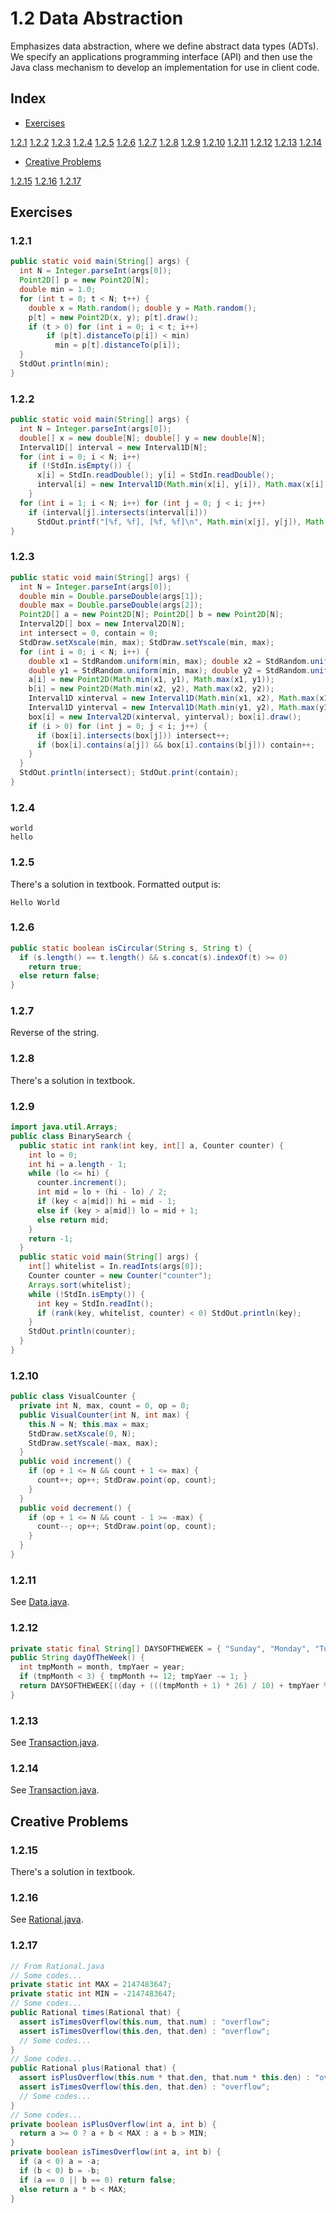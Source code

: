 # 1.2 Data Abstraction
Emphasizes data abstraction, where we define abstract data types (ADTs). We specify an applications programming interface (API) and then use the Java class mechanism to develop an implementation for use in client code.

## Index
- [Exercises](#exercises)

[1.2.1](#121) [1.2.2](#122) [1.2.3](#123) [1.2.4](#124) [1.2.5](#125) [1.2.6](#126) [1.2.7](#127) [1.2.8](#128) [1.2.9](#129) [1.2.10](#1210) [1.2.11](#1211) [1.2.12](#1212) [1.2.13](#1213) [1.2.14](#1214)
- [Creative Problems](#creative-problems)

[1.2.15](#1215) [1.2.16](#1216) [1.2.17](#1217)
## Exercises
### 1.2.1
```java
public static void main(String[] args) {
  int N = Integer.parseInt(args[0]);
  Point2D[] p = new Point2D[N];
  double min = 1.0;
  for (int t = 0; t < N; t++) {
    double x = Math.random(); double y = Math.random();
    p[t] = new Point2D(x, y); p[t].draw();
    if (t > 0) for (int i = 0; i < t; i++)
        if (p[t].distanceTo(p[i]) < min)
          min = p[t].distanceTo(p[i]);
  }
  StdOut.println(min);
}
```
### 1.2.2
```java
public static void main(String[] args) {
  int N = Integer.parseInt(args[0]);
  double[] x = new double[N]; double[] y = new double[N];
  Interval1D[] interval = new Interval1D[N];
  for (int i = 0; i < N; i++)
    if (!StdIn.isEmpty()) {
      x[i] = StdIn.readDouble(); y[i] = StdIn.readDouble();
      interval[i] = new Interval1D(Math.min(x[i], y[i]), Math.max(x[i], y[i]));
    }
  for (int i = 1; i < N; i++) for (int j = 0; j < i; j++)
    if (interval[j].intersects(interval[i]))
      StdOut.printf("[%f, %f], [%f, %f]\n", Math.min(x[j], y[j]), Math.max(x[j], y[j]), Math.min(x[i], y[i]), Math.max(x[i], y[i]));
}
```
### 1.2.3
```java
public static void main(String[] args) {
  int N = Integer.parseInt(args[0]);
  double min = Double.parseDouble(args[1]);
  double max = Double.parseDouble(args[2]);
  Point2D[] a = new Point2D[N]; Point2D[] b = new Point2D[N];
  Interval2D[] box = new Interval2D[N];
  int intersect = 0, contain = 0;
  StdDraw.setXscale(min, max); StdDraw.setYscale(min, max);
  for (int i = 0; i < N; i++) {
    double x1 = StdRandom.uniform(min, max); double x2 = StdRandom.uniform(min, max);
    double y1 = StdRandom.uniform(min, max); double y2 = StdRandom.uniform(min, max);
    a[i] = new Point2D(Math.min(x1, y1), Math.max(x1, y1));
    b[i] = new Point2D(Math.min(x2, y2), Math.max(x2, y2));
    Interval1D xinterval = new Interval1D(Math.min(x1, x2), Math.max(x1, x2));
    Interval1D yinterval = new Interval1D(Math.min(y1, y2), Math.max(y1, y2));
    box[i] = new Interval2D(xinterval, yinterval); box[i].draw();
    if (i > 0) for (int j = 0; j < i; j++) {
      if (box[i].intersects(box[j])) intersect++;
      if (box[i].contains(a[j]) && box[i].contains(b[j])) contain++;
    }
  }
  StdOut.println(intersect); StdOut.print(contain);
}
```
### 1.2.4
```
world
hello

```
### 1.2.5
There's a solution in textbook. Formatted output is:
```
Hello World

```
### 1.2.6
```java
public static boolean isCircular(String s, String t) {
  if (s.length() == t.length() && s.concat(s).indexOf(t) >= 0)
    return true;
  else return false;
}
```
### 1.2.7
Reverse of the string.
### 1.2.8
There's a solution in textbook.
### 1.2.9
```java
import java.util.Arrays;
public class BinarySearch {
  public static int rank(int key, int[] a, Counter counter) {
    int lo = 0;
    int hi = a.length - 1;
    while (lo <= hi) {
      counter.increment();
      int mid = lo + (hi - lo) / 2;
      if (key < a[mid]) hi = mid - 1;
      else if (key > a[mid]) lo = mid + 1;
      else return mid;
    }
    return -1;
  }
  public static void main(String[] args) {
    int[] whitelist = In.readInts(args[0]);
    Counter counter = new Counter("counter");
    Arrays.sort(whitelist);
    while (!StdIn.isEmpty()) {
      int key = StdIn.readInt();
      if (rank(key, whitelist, counter) < 0) StdOut.println(key);
    }
    StdOut.println(counter);
  }
}
```
### 1.2.10
```java
public class VisualCounter {
  private int N, max, count = 0, op = 0;
  public VisualCounter(int N, int max) {
    this.N = N; this.max = max;
    StdDraw.setXscale(0, N);
    StdDraw.setYscale(-max, max);
  }
  public void increment() {
    if (op + 1 <= N && count + 1 <= max) {
      count++; op++; StdDraw.point(op, count);
    }
  }
  public void decrement() {
    if (op + 1 <= N && count - 1 >= -max) {
      count--; op++; StdDraw.point(op, count);
    }
  }
}
```
### 1.2.11
See [Data.java](http://algs4.cs.princeton.edu/12oop/Date.java).
### 1.2.12
```java
private static final String[] DAYSOFTHEWEEK = { "Sunday", "Monday", "Tuesday", "Wednesday", "Thursday", "Friday", "Saturday" };
public String dayOfTheWeek() {
  int tmpMonth = month, tmpYaer = year;
  if (tmpMonth < 3) { tmpMonth += 12; tmpYaer -= 1; }
  return DAYSOFTHEWEEK[((day + (((tmpMonth + 1) * 26) / 10) + tmpYaer % 100 + (tmpYaer % 100 / 4) + (tmpYaer / 400)) + (tmpYaer / 20) - 1) % 7];
}
```
### 1.2.13
See [Transaction.java](http://algs4.cs.princeton.edu/12oop/Transaction.java).
### 1.2.14
See [Transaction.java](http://algs4.cs.princeton.edu/12oop/Transaction.java).
## Creative Problems
### 1.2.15
There's a solution in textbook.
### 1.2.16
See [Rational.java](http://algs4.cs.princeton.edu/12oop/Rational.java).
### 1.2.17
```java
// From Rational.java
// Some codes...
private static int MAX = 2147483647;
private static int MIN = -2147483647;
// Some codes...
public Rational times(Rational that) {
  assert isTimesOverflow(this.num, that.num) : "overflow";
  assert isTimesOverflow(this.den, that.den) : "overflow";
  // Some codes...
}
// Some codes...
public Rational plus(Rational that) {
  assert isPlusOverflow(this.num * that.den, that.num * this.den) : "overflow";
  assert isTimesOverflow(this.den, that.den) : "overflow";
  // Some codes...
}
// Some codes...
private boolean isPlusOverflow(int a, int b) {
  return a >= 0 ? a + b < MAX : a + b > MIN;
}
private boolean isTimesOverflow(int a, int b) {
  if (a < 0) a = -a;
  if (b < 0) b = -b;
  if (a == 0 || b == 0) return false;
  else return a * b < MAX;
}
```
